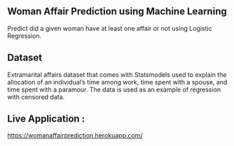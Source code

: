 ## Woman Affair Prediction using Machine Learning
Predict did a given woman have at least one affair or not using Logistic Regression.

## Dataset
Extramarital affairs dataset that comes with Statsmodels used to explain the allocation of an individual’s time among work, time spent with a spouse, and time spent with a paramour. The data is used as an example of regression with censored data.

## Live Application : 
https://womanaffairprediction.herokuapp.com/
